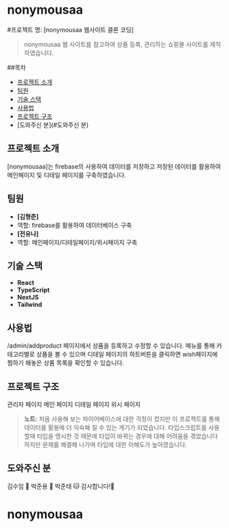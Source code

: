 # nonymousaa

#프로젝트 명: [nonymousaa 웹사이트 클론 코딩]

> nonymousaa 웹 사이트를 참고하여 상품 등록, 관리하는 쇼핑몰 사이트를 제작하였습니다.

##목차

- [프로젝트 소개](#프로젝트-소개)
- [팀원](#팀원)
- [기술 스택](#기술-스택)
- [사용법](#사용법)
- [프로젝트 구조](#프로젝트-구조)
- [도와주신 분](#도와주신 분)

## 프로젝트 소개

[nonymousaa]는 firebase의 사용하여 데이터를 저장하고 저장된 데이터를 활용하여 메인페이지 및 디테일 페이지를 구축하였습니다.

## 팀원

- **[김형준]**
- 역할: firebase를 활용하여 데이터베이스 구축
- **[전유나]**
- 역할: 메인페이지/디테일페이지/위시페이지 구축

## 기술 스택

- **React**
- **TypeScript**
- **NextJS**
- **Tailwind**

## 사용법

/admin/addproduct 페이지에서 상품을 등록하고 수정할 수 있습니다.
메뉴를 통해 카테고리별로 상품을 볼 수 있으며 디테일 페이지의 하트버튼을 클릭하면 wish페이지에 찜하기 해놓은 상품 목록을 확인할 수 있습니다.

## 프로젝트 구조

관리자 페이지
메인 페이지
디테일 페이지
위시 페이지

> **노트:**
> 처음 사용해 보는 파이어베이스에 대한 걱정이 컸지만 이 프로젝트를 통해 데이터를 활용에 더 익숙해 질 수 있는 계기가 되었습니다.
> 타입스크립트를 사용할때 타입을 명시한 것 때문에 타입이 바뀌는 경우에 대해 어려움을 겪었습니다 하지만 문제를 해결해 나가며 타입에 대한 이해도가 높아졌습니다. 

## 도와주신 분

김수임 🐹
박준용 🐻
박준태 🐱
감사합니다!🤗

# nonymousaa
